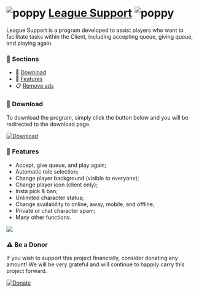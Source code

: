 # ![poppy](https://cdn.glitch.com/d5849b6d-b525-43f0-a87c-280ff619d588%2FWebp.net-resizeimage%20(2).png?v=1627787432690) [League Support](https://github.com/AugustoJDev/LeagueSupport/releases/download/leaguesupport/LeagueSupport.v3.0.3.rar) ![poppy](https://cdn.glitch.com/d5849b6d-b525-43f0-a87c-280ff619d588%2FWebp.net-resizeimage%20(2).png?v=1627787432690)

League Support is a program developed to assist players who want to facilitate tasks within the Client, including accepting queue, giving queue, and playing again.

### 📁 Sections
- 🎁 [Download](#download)
- 📜 [Features](#features)
- 📋 [Remove ads](#ads)

<a name="download"></a>
### 🎁 Download
To download the program, simply click the button below and you will be redirected to the download page.

[![Download](https://media.discordapp.net/attachments/873959321376018462/1017675895311433768/ba4a7dbf53d17b6f4ff136f976b36501-download-orange-button_1.png)](https://github.com/AugustoJDev/LeagueSupport/releases/download/leaguesupport/LeagueSupport.v3.0.3.rar)

<a name="features"></a>
### 📜 Features
- Accept, give queue, and play again;
- Automatic role selection;
- Change player background (visible to everyone);
- Change player icon (client only);
- Insta pick & ban;
- Unlimited character status;
- Change availability to online, away, mobile, and offline;
- Private or chat character spam;
- Many other functions.

![](https://cdn.discordapp.com/attachments/873959321376018462/897906295196225566/WinchesterDev.gif)

<a name="ads"></a>
### ⚠ Be a Donor
If you wish to support this project financially, consider donating any amount! We will be very grateful and will continue to happily carry this project forward.

[![Donate](https://i.imgur.com/h6CM9tR.jpg)]([https://app.picpay.com/user/winchesterdeveloper](https://www.paypal.com/donate/?business=DAPMXVUCLW7QE&no_recurring=0&currency_code=USD))

